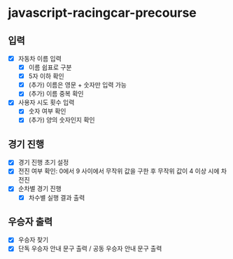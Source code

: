 # javascript-racingcar-precourse

## 입력
- [x] 자동차 이름 입력
  - [x] 이름 쉽표로 구분
  - [x] 5자 이하 확인
  - [x] (추가) 이름은 영문 + 숫자만 입력 가능
  - [x] (추가) 이름 중복 확인

- [x] 사용자 시도 횟수 입력
  - [x] 숫자 여부 확인
  - [x] (추가) 양의 숫자인지 확인

## 경기 진행
- [x] 경기 진행 초기 설정
- [x] 전진 여부 확인: 0에서 9 사이에서 무작위 값을 구한 후 무작위 값이 4 이상 시에 차 전진
- [x] 순차별 경기 진행
  - [x] 차수별 실행 결과 출력
   
## 우승자 출력
- [x] 우승자 찾기
- [x] 단독 우승자 안내 문구 출력 / 공동 우승자 안내 문구 출력
